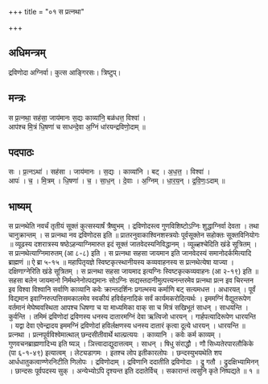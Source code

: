 +++
title = "०१ स प्रत्नथा"

+++
## अधिमन्त्रम्
द्रविणोदा अग्निर्वा। कुत्स आङ्गिरसः। त्रिष्टुप्।

## मन्त्रः
स प्र॒त्नथा॒ सह॑सा॒ जाय॑मानः स॒द्यः काव्या॑नि॒ बळ॑धत्त॒ विश्वा॑ ।  
आप॑श्च मि॒त्रं धि॒षणा॑ च साधन्दे॒वा अ॒ग्निं धा॑रयन्द्रविणो॒दाम् ॥

## पदपाठः
सः । प्र॒त्नऽथा॑ । सह॑सा । जाय॑मानः । स॒द्यः । काव्या॑नि । बट् । अ॒ध॒त्त॒ । विश्वा॑ ।  
आपः॑ । च॒ । मि॒त्रम् । धि॒षणा॑ । च॒ । सा॒ध॒न् । दे॒वाः । अ॒ग्निम् । धा॒र॒य॒न् । द्र॒वि॒णः॒ऽदाम् ॥

## भाष्यम्
स प्रत्नथेति नवर्चं तृतीयं सूक्तं कुत्सस्यार्षं त्रैष्वुभम् । द्रविणोदस्त्व गुणविशिष्टोऽग्निः शुद्धाग्निर्वा देवता । तथा चानुक्रान्तम् । स प्रत्नथा नव द्रविणोदस इति ॥ प्रातरनुवाकाश्विनशस्त्रयोः पूर्वसूक्तेन सहोक्तः सूक्तविनियोगः ॥ व्यूढस्य दशरात्रस्य षष्ठेऽहन्याग्निमारुत इदं सूक्तं जातवेदस्यनिविद्धानम् । व्यूळ्हश्चेदिति खंडे सूत्रितम् । स प्रत्नथेत्याग्निमारुतम् (आ ८-८) इति । स प्रत्नथा सहसा जायमान इति जानवेदस्यं समानोदर्कमित्यादि ब्राह्मणं ॥ ऐ ब्रा ५-१५ ॥ महापितृयज्ञे स्विष्टकृत्स्थानीयस्य कव्यवाहनस्य स प्रत्नथेत्येषा याज्या । दक्षिणाग्नेरिति खंडे सूत्रितम् । स प्रत्नथा सहसा जायमाद इत्यग्निः स्विष्टकृत्कव्यवाहनः (आ २-१९) इति ॥सहसा बलेन जायमानो निर्मथनेनोत्पद्यमानः सोऽग्निः सद्यस्तदानीमुत्पत्त्यनन्तरमेव प्रत्नथा प्रत्न इव चिरन्तन इव विश्वा विश्वानि सर्वाणि काव्यानि कवेः क्रान्तदर्शिनः प्रगल्भस्य कर्माणि बट् सत्यमधत्त । अधारयत् । पूर्वं विद्यमान इवाग्निरुत्पत्तिसमकालमेव स्वकीयं हविर्वहनादिकं सर्वं कार्यमकरोदित्यर्थः । इममग्निं वैद्युतरूपेण वर्तमानं मेघेष्ववस्थिता आपश्च धिषणा च या माध्यमिका वाक् सा च मित्रं सखिभूतं साधन् । साधयन्ति । कुर्वन्ति । तमिमं द्रविणोदां द्रविणस्य धनस्य दातारमग्निं देवा ऋत्विजो धारयन् । गार्हपत्यादिरूपेण धारयन्ति । यद्वा देवा एवेन्द्रादय इममग्निं द्रविणोदां हविर्लक्षणस्य धनस्य दातारं कृत्वा दूत्ये धारयन् । धारयन्ति ॥ प्रत्नथा । प्रत्नपूर्वविश्वेमात्थाल् छन्दसीतीवार्थे थाल्प्रत्ययः । काव्यानि । कवेः कर्म काव्यम् । गुणवचनब्राह्मणादिभ्य इति ष्यञ् । ञित्त्वादाद्युदात्तत्वम् । साधन् । षिधु संराद्धौ । णौ सिध्यतेरपारलौकिके (पा ६-१-४९) इत्यात्वम् । लेट्यडागमः । इतश्च लोप इतीकारलोपः । छन्दस्युभयथेति शप आर्धधातुकत्वाण्णेरनिटीति णिलोपः । द्रविणोदाम् । द्रविणानि ददातीति द्रविणोदाः । द्रु गतौ । द्रुदक्षिभ्यामिनन् । छान्दसः पूर्वपदस्य सुक् । अन्येभ्योऽपि दृश्यन्त इति ददातेर्विच् । सकारान्तं त्वसुनि कृते निष्पद्यते ॥ १ ॥